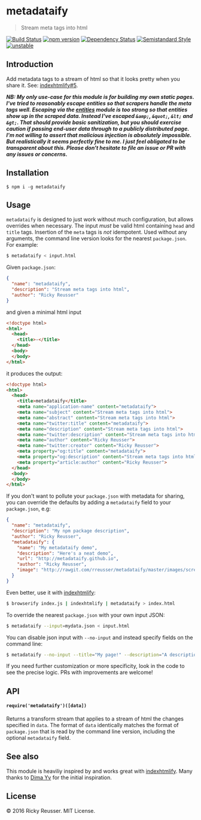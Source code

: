 # metadataify

> Stream meta tags into html

[![Build Status][travis-image]][travis-url]
[![npm version][npm-image]][npm-url]
[![Dependency Status][david-dm-image]][david-dm-url]
[![Semistandard Style][semistandard-image]][semistandard-url]
[![unstable][stability-unstable]][stability-url]

## Introduction

Add metadata tags to a stream of html so that it looks pretty when you share it. See: [indexhtmlify#5](https://github.com/dominictarr/indexhtmlify/issues/5).

***NB: My only use-case for this module is for building my own static pages. I've tried to reasonably escape entities so that scrapers handle the meta tags well. Escaping via the [entities](https://www.npmjs.com/package/entities) module is too strong so that entities show up in the scraped data. Instead I've escaped `&amp;`, `&quot;`, `&lt;` and `&gt;`. That should provide basic sanitization, but you should exercise caution if passing end-user data through to a publicly distributed page. I'm not willing to assert that malicious injection is absolutely impossible. But realistically it seems perfectly fine to me. I just feel obligated to be transparent about this. Please don't hesitate to file an issue or PR with any issues or concerns.***

## Installation

```
$ npm i -g metadataify 
```

## Usage

`metadataify` is designed to just work without much configuration, but allows overrides when necessary. The input _must_ be valid html containing `head` and `title` tags. Insertion of the `meta` tags is _not_ idempotent. Used without any arguments, the command line version looks for the nearest `package.json`. For example:

```bash
$ metadataify < input.html
```

Given `package.json`:

```json
{
  "name": "metadataify",
  "description": "Stream meta tags into html",
  "author": "Ricky Reusser"
}
```

and given a minimal html input

```html
<!doctype html>
<html>
  <head>
    <title>-</title>
  </head>
  <body>
  </body>
</html>
```

it produces the output:

```html
<!doctype html>
<html>
  <head>
    <title>metadataify</title>
    <meta name="application-name" content="metadataify">
    <meta name="subject" content="Stream meta tags into html">
    <meta name="abstract" content="Stream meta tags into html">
    <meta name="twitter:title" content="metadataify">
    <meta name="description" content="Stream meta tags into html">
    <meta name="twitter:description" content="Stream meta tags into html">
    <meta name="author" content="Ricky Reusser">
    <meta name="twitter:creator" content="Ricky Reusser">
    <meta property="og:title" content="metadataify">
    <meta property="og:description" content="Stream meta tags into html">
    <meta property="article:author" content="Ricky Reusser">
  </head>
  <body>
  </body>
</html>
```

If you don't want to pollute your `package.json` with metadata for sharing, you can override the defaults by adding a `metadataify` field to your `package.json`, e.g:

```json
{
  "name": "metadataify",
  "description": "My npm package description",
  "author": "Ricky Reusser",
  "metadataify": {
    "name": "My metadataify demo",
    "description": "Here's a neat demo",
    "url": "http://metadataify.github.io",
    "author": "Ricky Reusser",
    "image": "http://rawgit.com/rreusser/metadataify/master/images/screenshot.png"
  }
}
```

Even better, use it with [indexhtmlify](https://github.com/dominictarr/indexhtmlify):

```bash
$ browserify index.js | indexhtmlify | metadataify > index.html
```

To override the nearest `package.json` with your own input JSON:

```bash
$ metadataify --input=mydata.json < input.html
```

You can disable json input with `--no-input` and instead specify fields on the command line:

```bash
$ metadataify --no-input --title="My page!" --description="A description..." --author="My Name" < input.html
```

If you need further customization or more specificity, look in the code to see the precise logic. PRs with improvements are welcome!

## API

#### `require('metadataify')([data])`

Returns a transform stream that applies to a stream of html the changes specified in `data`. The format of `data` identically matches the format of `package.json` that is read by the command line version, including the optional `metadataify` field.

## See also

This module is heaviliy inspired by and works great with [indexhtmlify](https://github.com/dominictarr/indexhtmlify). Many thanks to [Dima Yv](https://github.com/dfcreative) for the initial inspiration.

## License

&copy; 2016 Ricky Reusser. MIT License.

<!-- BADGES -->

[travis-image]: https://travis-ci.org/rreusser/metadataify.svg?branch=master
[travis-url]: https://travis-ci.org/rreusser/metadataify

[npm-image]: https://badge.fury.io/js/metadataify.svg
[npm-url]: https://npmjs.org/package/metadataify

[david-dm-image]: https://david-dm.org/rreusser/metadataify.svg?theme=shields.io
[david-dm-url]: https://david-dm.org/rreusser/metadataify

[semistandard-image]: https://img.shields.io/badge/code%20style-semistandard-brightgreen.svg?style=flat-square
[semistandard-url]: https://github.com/Flet/semistandard

<!-- see stability badges at: https://github.com/badges/stability-badges -->
[stability-url]: https://github.com/badges/stability-badges
[stability-deprecated]: http://badges.github.io/stability-badges/dist/deprecated.svg
[stability-experimental]: http://badges.github.io/stability-badges/dist/experimental.svg
[stability-unstable]: http://badges.github.io/stability-badges/dist/unstable.svg
[stability-stable]: http://badges.github.io/stability-badges/dist/stable.svg
[stability-frozen]: http://badges.github.io/stability-badges/dist/frozen.svg
[stability-locked]: http://badges.github.io/stability-badges/dist/locked.svg
